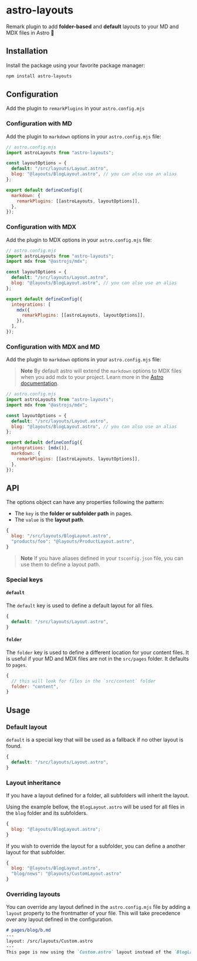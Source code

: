 # astro-layouts

Remark plugin to add **folder-based** and **default** layouts to your MD and MDX files in Astro 🚀

## Installation

Install the package using your favorite package manager:

```bash
npm install astro-layouts
```

## Configuration

Add the plugin to `remarkPlugins` in your `astro.config.mjs`

### Configuration with MD

Add the plugin to `markdown` options in your `astro.config.mjs` file:

```js
// astro.config.mjs
import astroLayouts from "astro-layouts";

const layoutOptions = {
  default: "/src/layouts/Layout.astro",
  blog: "@layouts/BlogLayout.astro", // you can also use an alias
};

export default defineConfig({
  markdown: {
    remarkPlugins: [[astroLayouts, layoutOptions]],
  },
});
```

### Configuration with MDX

Add the plugin to MDX options in your `astro.config.mjs` file:

```js
// astro.config.mjs
import astroLayouts from "astro-layouts";
import mdx from "@astrojs/mdx";

const layoutOptions = {
  default: "/src/layouts/Layout.astro",
  blog: "@layouts/BlogLayout.astro", // you can also use an alias
};

export default defineConfig({
  integrations: [
    mdx({
      remarkPlugins: [[astroLayouts, layoutOptions]],
    }),
  ],
});
```

### Configuration with MDX and MD

Add the plugin to `markdown` options in your `astro.config.mjs` file:

> **Note**
> By default astro will extend the `markdown` options to MDX files when you add mdx to your project. Learn more in the [Astro documentation](https://docs.astro.build/en/guides/integrations-guide/mdx/#extendplugins).

```js
// astro.config.mjs
import astroLayouts from "astro-layouts";
import mdx from "@astrojs/mdx";

const layoutOptions = {
  default: "/src/layouts/Layout.astro",
  blog: "@layouts/BlogLayout.astro", // you can also use an alias
};

export default defineConfig({
  integrations: [mdx()],
  markdown: {
    remarkPlugins: [[astroLayouts, layoutOptions]],
  },
});
```

## API

The options object can have any properties following the pattern:

- The `key` is the **folder or subfolder path** in pages.
- The `value` is the **layout path**.

```js
{
  blog: "/src/layouts/BlogLayout.astro",
  "products/foo": "@layouts/ProductLayout.astro",
}
```

> **Note**
> If you have aliases defined in your `tsconfig.json` file, you can use them to define a layout path.

### Special keys

#### `default`

The `default` key is used to define a default layout for all files.

```js
{
  default: "/src/layouts/Layout.astro",
}
```

#### `folder`

The `folder` key is used to define a different location for your content files. It is useful if your MD and MDX files are not in the `src/pages` folder. It defaults to `pages`.

```js
{
  // this will look for files in the `src/content` folder
  folder: "content",
}
```

## Usage

### Default layout

`default` is a special key that will be used as a fallback if no other layout is found.

```js
{
  default: "/src/layouts/Layout.astro",
}
```

### Layout inheritance

If you have a layout defined for a folder, all subfolders will inherit the layout.

Using the example bellow, the `BlogLayout.astro` will be used for all files in the `blog` folder and its subfolders.

```js
{
  blog: "@layouts/BlogLayout.astro";
}
```

If you wish to override the layout for a subfolder, you can define a another layout for that subfolder.

```js
{
  blog: "@layouts/BlogLayout.astro",
  "blog/news": "@layouts/CustomLayout.astro"
}
```

### Overriding layouts

You can override any layout defined in the `astro.config.mjs` file by adding a `layout` property to the frontmatter of your file. This will take precedence over any layout defined in the configuration.

```md
# pages/blog/b.md
---
layout: /src/layouts/Custom.astro
---
This page is now using the `Custom.astro` layout instead of the `BlogLayout.astro` layout.
```
